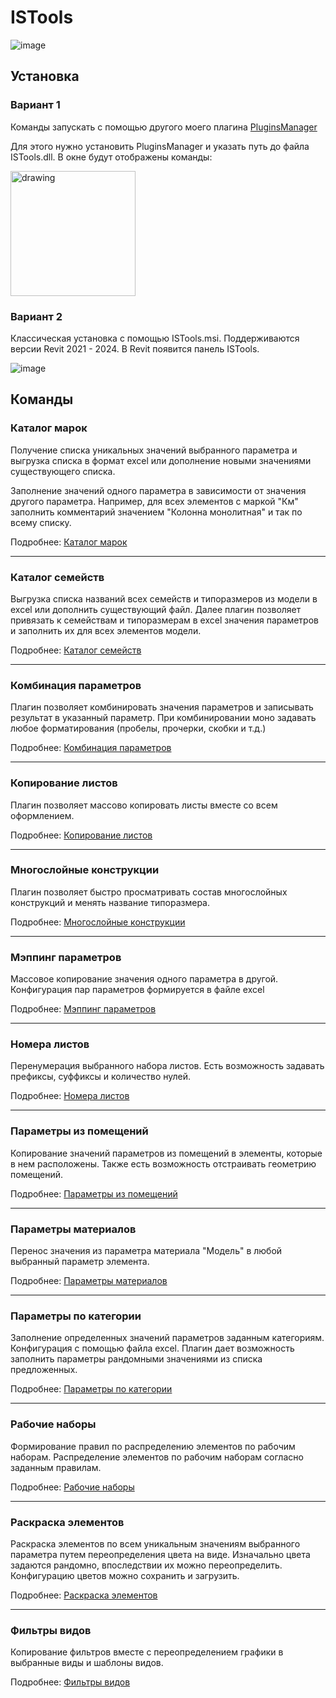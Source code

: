 # ISTools

![image](https://github.com/user-attachments/assets/82ff878d-cc79-4a30-8df8-9f431932f895)


## Установка

### Вариант 1

Команды запускать с помощью другого моего плагина  [PluginsManager](https://github.com/i-savelev/PluginsManager)

Для этого нужно установить PluginsManager и указать путь до файла ISTools.dll. В окне будут отображены команды:

<img src="https://github.com/user-attachments/assets/09fab79d-038f-47e3-9b32-f64bb6c530b8" alt="drawing" style="width:200px;"/>

### Вариант 2
Классическая установка с помощью ISTools.msi. Поддерживаются версии Revit 2021 - 2024. В Revit появится панель ISTools.

![image](https://github.com/user-attachments/assets/92cbeac9-e1ed-406d-93e5-dc66aa1f1eeb)


## Команды

### Каталог марок

Получение списка уникальных значений выбранного параметра и выгрузка списка в формат excel или дополнение новыми значениями существующего списка. 

Заполнение значений одного параметра в зависимости от значения другого параметра. Например, для всех элементов с маркой "Км" заполнить комментарий значением "Колонна монолитная" и так по всему списку.

Подробнее: [Каталог марок](https://github.com/i-savelev/ISTools/wiki/%D0%9A%D0%B0%D1%82%D0%B0%D0%BB%D0%BE%D0%B3-%D0%BC%D0%B0%D1%80%D0%BE%D0%BA)

---

### Каталог семейств

Выгрузка списка названий всех семейств и типоразмеров из модели в excel или дополнить существующий файл. Далее плагин позволяет привязать к семействам и типоразмерам в excel значения параметров и заполнить их для всех элементов модели.

Подробнее: [Каталог семейств](https://github.com/i-savelev/ISTools/wiki/%D0%9A%D0%B0%D1%82%D0%B0%D0%BB%D0%BE%D0%B3-%D1%81%D0%B5%D0%BC%D0%B5%D0%B9%D1%81%D1%82%D0%B2)

---

### Комбинация параметров

Плагин позволяет комбинировать значения параметров и записывать результат в указанный параметр. При комбинировании моно задавать любое форматирования (пробелы, прочерки, скобки и т.д.)

Подробнее: [Комбинация параметров](https://github.com/i-savelev/ISTools/wiki/%D0%9A%D0%BE%D0%BC%D0%B1%D0%B8%D0%BD%D0%B0%D1%86%D0%B8%D1%8F-%D0%BF%D0%B0%D1%80%D0%B0%D0%BC%D0%B5%D1%82%D1%80%D0%BE%D0%B2)

---

### Копирование листов

Плагин позволяет массово копировать листы вместе со всем оформлением.

Подробнее: [Копирование листов](https://github.com/i-savelev/ISTools/wiki/%D0%9A%D0%BE%D0%BF%D0%B8%D1%80%D0%BE%D0%B2%D0%B0%D0%BD%D0%B8%D0%B5-%D0%BB%D0%B8%D1%81%D1%82%D0%BE%D0%B2)

---

### Многослойные конструкции

Плагин позволяет быстро просматривать состав многослойных конструкций и менять название типоразмера.

Подробнее: [Многослойные конструкции](https://github.com/i-savelev/ISTools/wiki/%D0%9C%D0%BD%D0%BE%D0%B3%D0%BE%D1%81%D0%BB%D0%BE%D0%B9%D0%BD%D1%8B%D0%B5-%D0%BA%D0%BE%D0%BD%D1%81%D1%82%D1%80%D1%83%D0%BA%D1%86%D0%B8%D0%B8)

---

### Мэппинг параметров

Массовое копирование значения одного параметра в другой. Конфигурация пар параметров формируется в файле excel

Подробнее: [Мэппинг параметров](https://github.com/i-savelev/ISTools/wiki/%D0%9C%D1%8D%D0%BF%D0%BF%D0%B8%D0%BD%D0%B3-%D0%BF%D0%B0%D1%80%D0%B0%D0%BC%D0%B5%D1%82%D1%80%D0%BE%D0%B2)

---

### Номера листов

Перенумерация выбранного набора листов. Есть возможность задавать префиксы, суффиксы и количество нулей.

Подробнее: [Номера листов](https://github.com/i-savelev/ISTools/wiki/%D0%9D%D0%BE%D0%BC%D0%B5%D1%80%D0%B0-%D0%BB%D0%B8%D1%81%D1%82%D0%BE%D0%B2)

---

### Параметры из помещений

Копирование значений параметров из помещений в элементы, которые в нем расположены. Также есть возможность отстраивать геометрию помещений. 

Подробнее: [Параметры из помещений](https://github.com/i-savelev/ISTools/wiki/%D0%9F%D0%B0%D1%80%D0%B0%D0%BC%D0%B5%D1%82%D1%80%D1%8B-%D0%B8%D0%B7-%D0%BF%D0%BE%D0%BC%D0%B5%D1%89%D0%B5%D0%BD%D0%B8%D0%B9)

---

### Параметры материалов

Перенос значения из параметра материала "Модель" в любой выбранный параметр элемента.

Подробнее: [Параметры материалов](https://github.com/i-savelev/ISTools/wiki/%D0%9F%D0%B0%D1%80%D0%B0%D0%BC%D0%B5%D1%82%D1%80%D1%8B-%D0%BC%D0%B0%D1%82%D0%B5%D1%80%D0%B8%D0%B0%D0%BB%D0%BE%D0%B2)

---

### Параметры по категории

Заполнение определенных значений параметров заданным категориям. Конфигурация с помощью файла excel. Плагин дает возможность заполнить параметры рандомными значениями из списка предложенных.

Подробнее: [Параметры по категории](https://github.com/i-savelev/ISTools/wiki/%D0%9F%D0%B0%D1%80%D0%B0%D0%BC%D0%B5%D1%82%D1%80%D1%8B-%D0%BF%D0%BE-%D0%BA%D0%B0%D1%82%D0%B5%D0%B3%D0%BE%D1%80%D0%B8%D0%B8)

---

### Рабочие наборы

Формирование правил по распределению элементов по рабочим наборам. Распределение элементов по рабочим наборам согласно заданным правилам.

Подробнее: [Рабочие наборы](https://github.com/i-savelev/ISTools/wiki/%D0%A0%D0%B0%D0%B1%D0%BE%D1%87%D0%B8%D0%B5-%D0%BD%D0%B0%D0%B1%D0%BE%D1%80%D1%8B)

---

### Раскраска элементов

Раскраска элементов по всем уникальным значениям выбранного параметра путем переопределения цвета на виде. Изначально цвета задаются рандомно, впоследствии их можно переопределить. Конфигурацию цветов можно сохранить и загрузить.

Подробнее: [Раскраска элементов](https://github.com/i-savelev/ISTools/wiki/%D0%A0%D0%B0%D1%81%D0%BA%D1%80%D0%B0%D1%81%D0%BA%D0%B0-%D1%8D%D0%BB%D0%B5%D0%BC%D0%B5%D0%BD%D1%82%D0%BE%D0%B2)

---

### Фильтры видов

Копирование фильтров вместе с переопределением графики в выбранные виды и шаблоны видов.

Подробнее: [Фильтры видов](https://github.com/i-savelev/ISTools/wiki/Фильтры-видов)
